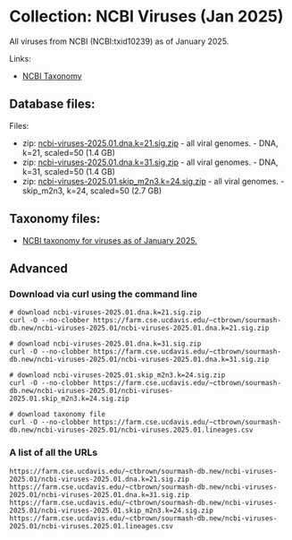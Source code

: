 <!-- automatically generated by code in https://github.com/sourmash-bio/2025-sourmash-databases-doc-template/ -->
<!-- template file: templates/complete.md -->

# Collection: NCBI Viruses (Jan 2025)

All viruses from NCBI (NCBI:txid10239) as of January 2025.

Links:

* [NCBI Taxonomy](https://www.ncbi.nlm.nih.gov/Taxonomy/Browser/wwwtax.cgi?mode=Info&id=10239&lvl=3&lin=f&keep=1&srchmode=1&unlock)

## Database files:

Files:

* zip: [ncbi-viruses-2025.01.dna.k=21.sig.zip](https://farm.cse.ucdavis.edu/~ctbrown/sourmash-db.new/ncbi-viruses-2025.01/ncbi-viruses-2025.01.dna.k=21.sig.zip) - all viral genomes. - DNA, k=21, scaled=50 (1.4 GB)
* zip: [ncbi-viruses-2025.01.dna.k=31.sig.zip](https://farm.cse.ucdavis.edu/~ctbrown/sourmash-db.new/ncbi-viruses-2025.01/ncbi-viruses-2025.01.dna.k=31.sig.zip) - all viral genomes. - DNA, k=31, scaled=50 (1.4 GB)
* zip: [ncbi-viruses-2025.01.skip_m2n3.k=24.sig.zip](https://farm.cse.ucdavis.edu/~ctbrown/sourmash-db.new/ncbi-viruses-2025.01/ncbi-viruses-2025.01.skip_m2n3.k=24.sig.zip) - all viral genomes. - skip_m2n3, k=24, scaled=50 (2.7 GB)



## Taxonomy files:

* [NCBI taxonomy for viruses as of January 2025.](https://farm.cse.ucdavis.edu/~ctbrown/sourmash-db.new/ncbi-viruses-2025.01/ncbi-viruses.2025.01.lineages.csv)


## Advanced

### Download via curl using the command line

```shell
# download ncbi-viruses-2025.01.dna.k=21.sig.zip
curl -O --no-clobber https://farm.cse.ucdavis.edu/~ctbrown/sourmash-db.new/ncbi-viruses-2025.01/ncbi-viruses-2025.01.dna.k=21.sig.zip

# download ncbi-viruses-2025.01.dna.k=31.sig.zip
curl -O --no-clobber https://farm.cse.ucdavis.edu/~ctbrown/sourmash-db.new/ncbi-viruses-2025.01/ncbi-viruses-2025.01.dna.k=31.sig.zip

# download ncbi-viruses-2025.01.skip_m2n3.k=24.sig.zip
curl -O --no-clobber https://farm.cse.ucdavis.edu/~ctbrown/sourmash-db.new/ncbi-viruses-2025.01/ncbi-viruses-2025.01.skip_m2n3.k=24.sig.zip

# download taxonomy file
curl -O --no-clobber https://farm.cse.ucdavis.edu/~ctbrown/sourmash-db.new/ncbi-viruses-2025.01/ncbi-viruses.2025.01.lineages.csv
```

### A list of all the URLs

```
https://farm.cse.ucdavis.edu/~ctbrown/sourmash-db.new/ncbi-viruses-2025.01/ncbi-viruses-2025.01.dna.k=21.sig.zip
https://farm.cse.ucdavis.edu/~ctbrown/sourmash-db.new/ncbi-viruses-2025.01/ncbi-viruses-2025.01.dna.k=31.sig.zip
https://farm.cse.ucdavis.edu/~ctbrown/sourmash-db.new/ncbi-viruses-2025.01/ncbi-viruses-2025.01.skip_m2n3.k=24.sig.zip
https://farm.cse.ucdavis.edu/~ctbrown/sourmash-db.new/ncbi-viruses-2025.01/ncbi-viruses.2025.01.lineages.csv
```